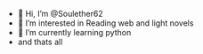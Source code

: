- 👋 Hi, I’m @Soulether62 
- 👀 I’m interested in Reading web and light novels
- 🌱 I’m currently learning python
- and thats all

<!---
Soulether62/Soulether62 is a ✨ special ✨ repository because its `README.md` (this file) appears on your GitHub profile.
You can click the Preview link to take a look at your changes.
--->
